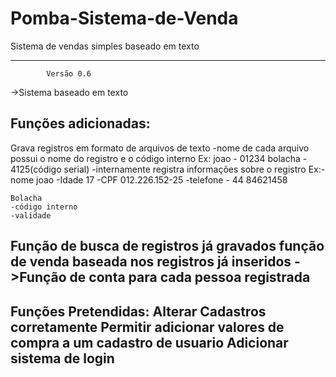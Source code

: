 # Pomba-Sistema-de-Venda
Sistema de vendas simples baseado em texto

--------------------------------------------------------------------
			Versão 0.6

->Sistema baseado em texto

Funções adicionadas:
--------------------------------------------------------------------
Grava registros em formato de arquivos de texto
 -nome de cada arquivo possui o nome do registro e o código interno
 Ex: joao - 01234
    bolacha - 4125(código serial)
 -internamente registra informações sobre o registro
 Ex:-nome joao
    -Idade 17
    -CPF 012.226.152-25
    -telefone - 44 84621458

    Bolacha
    -código interno
    -validade
Função de busca de registros já gravados
função de venda baseada nos registros já inseridos
->Função de conta para cada pessoa registrada
---------------------------------------------------------------------
Funções Pretendidas:
Alterar Cadastros corretamente
Permitir adicionar valores de compra a um cadastro de usuario
Adicionar sistema de login
---------------------------------------------------------------------
